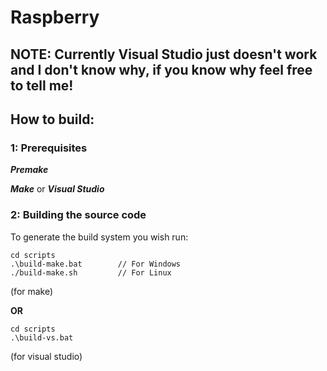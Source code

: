 # Raspberry

## **NOTE:** Currently Visual Studio just doesn't work and I don't know why, if you know why feel free to tell me!

## How to build:

### **1: Prerequisites**

***Premake***

***Make*** or ***Visual Studio***

### **2: Building the source code**

To generate the build system you wish run:

    cd scripts
    .\build-make.bat        // For Windows
    ./build-make.sh         // For Linux
(for make)

**OR**

    cd scripts
    .\build-vs.bat
(for visual studio)
